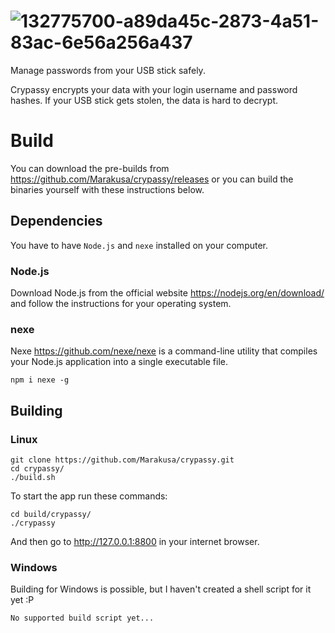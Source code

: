 # ![132775700-a89da45c-2873-4a51-83ac-6e56a256a437](https://user-images.githubusercontent.com/29477753/132776086-60753733-dc54-4502-be46-cfd290aeea06.png)

Manage passwords from your USB stick safely.

Crypassy encrypts your data with your login username and password hashes. If your USB stick gets stolen, the data is hard to decrypt.

# Build
You can download the pre-builds from https://github.com/Marakusa/crypassy/releases or you can build the binaries yourself with these instructions below.

## Dependencies
You have to have `Node.js` and `nexe` installed on your computer.
### Node.js
Download Node.js from the official website https://nodejs.org/en/download/ and follow the instructions for your operating system.
### nexe
Nexe https://github.com/nexe/nexe is a command-line utility that compiles your Node.js application into a single executable file.
```
npm i nexe -g
```
## Building
### Linux
```
git clone https://github.com/Marakusa/crypassy.git
cd crypassy/
./build.sh
```
To start the app run these commands:
```
cd build/crypassy/
./crypassy
```
And then go to http://127.0.0.1:8800 in your internet browser.
### Windows
Building for Windows is possible, but I haven't created a shell script for it yet :P
```
No supported build script yet...
```
